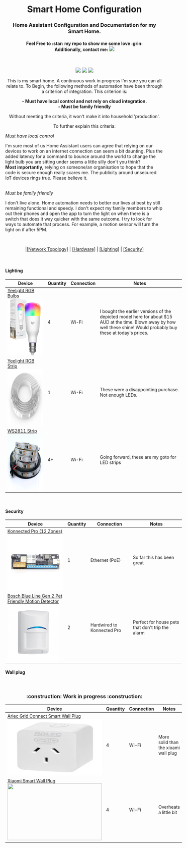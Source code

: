 

<h1 align="center">Smart Home Configuration</h1>
<h3 align="center">Home Assistant Configuration and Documentation for my Smart Home.</h3>
<h4 align="center">Feel Free to :star: my repo to show me some love :grin:<br>
Additionally, contact me:
<img src="https://img.shields.io/twitter/follow/perksie?style=social"/></h4><br>
<p align="center">
<img src="https://img.shields.io/maintenance/yes/2022"/>
<img src="https://img.shields.io/github/commit-activity/m/perksie/Home-Assistant"/>
<img src="https://img.shields.io/badge/HA--Version-2022.6.7-brightgreen.svg"/>
</p>
<p align="center">
This is my smart home. A continuous work in progress I'm sure you can all relate to. To Begin, the following methods of automation have been through a criterion of integration. This criterion is:</p>
<p align="center">
<b>
- Must have local control and not rely on cloud integration.<br>
- Must be family friendly</b><br></p>

<p align="center">Without meeting the criteria, it won't make it into household 'production'.</p>

<p align="center">To further explain this criteria:<br></p>
<i>Must have local control</i><br>
<p>I'm sure most of us Home Assistant users can agree that relying on our devices to work on an internet connection can seem a bit daunting. Plus the added latency for a command to bounce around the world to change the light bulb you are sitting under seems a little silly don't you think?<br>
<b>Most importantly,</b> relying on someone/an organisation to hope that the code is secure enough really scares me. The publicity around unsecured IoT devices rings true. Please believe it.</p><br>
<i> Must be family friendly </i><br>
<p> I don't live alone. Home automation needs to better our lives at best by still remaining functional and speedy. I don't expect my family members to whip out their phones and open the app to turn the light on when there is a switch that does it way quicker with the same outcome. I try to look for ways to automate that process. For example, a motion sensor will turn the light on if after 5PM.</p> <br>

<p align="center">
|<a href="https://github.com/perksie/Home-Assistant#network-topology">[Network Topology]</a> | <a href="https://github.com/perksie/Home-Assistant#hardware">[Hardware]</a> | <a href="https://github.com/perksie/Home-Assistant#lighting">[Lighting]</a> | <a href="https://github.com/perksie/Home-Assistant#security">[Security]</a>
</p>
<br>

#### Lighting <a name="lighting" href="https://github.com/perksie/Home-Assistant#lighting"></a>

<table style="undefined;table-layout: fixed; width: 562px">
<thead>
  <tr>
    <th>Device</th>
    <th>Quantity</th>
    <th>Connection</th>
    <th>Notes</th>
  </tr>
</thead>
<tbody>
<tr>
<td><a href="https://yeelight.net.au/products/xiaomi-yeelight-smart-led-wifi-tune-able-colour-bulb"target="_blank" rel="noopener noreferrer">Yeelight RGB Bulbs</a><br>
<img src="https://github.com/perksie/Home-Assistant/blob/master/img/lighting_system/yeelightrgb.jpg?raw=true" width="400" height ="180"></td>
<td>4</td>
<td>Wi-Fi</td>
<td>I bought the earlier versions of the depicted model here for about $15 AUD at the time. Blown away by how well these shine! Would probably buy these at today's prices.</td>
</tr>
<tr>
<td><a href="https://yeelight.net.au/products/yeelight-lightstrip-1s-2m"target="_blank" rel="noopener noreferrer">Yeelight RGB Strip</a><br>
<img src="https://github.com/perksie/Home-Assistant/blob/master/img/lighting_system/yeelightstrip.jpg?raw=true" width="400" height ="180"></td>
<td>1</td>
<td>Wi-Fi</td>
<td>These were a disappointing purchase. Not enough LEDs.</td>
</tr>
<tr>
<td><a href="https://www.aliexpress.com/item/4001331197520.html?spm=a2g0o.productlist.0.0.288d3e9dOPkaGb&algo_pvid=bff3a314-4288-43be-836b-ee079f92b092&algo_exp_id=bff3a314-4288-43be-836b-ee079f92b092-5&pdp_ext_f=%7B%22sku_id%22%3A%2212000024133823733%22%7D"target="_blank" rel="noopener noreferrer">WS2811 Strip</a><br>
<img src="https://github.com/perksie/Home-Assistant/blob/master/img/lighting_system/ws2811.jpg?raw=true" width="400" height ="180"></td>
<td>4+</td>
<td>Wi-Fi</td>
<td>Going forward, these are my goto for LED strips</td>
</tr>
</tbody>
</table>
<br>

#### Security <a name="security" href="https://github.com/perksie/Home-Assistant#security"></a>

<table style="undefined;table-layout: fixed; width: 562px">
<thead>
  <tr>
    <th>Device</th>
    <th>Quantity</th>
    <th>Connection</th>
    <th>Notes</th>
  </tr>
</thead>
<tbody>
  <tr>
    <td><a href="https://konnected.io/products/konnected-alarm-panel-pro-12-zone-kit" target="_blank" rel="noopener noreferrer">Konnected Pro (12 Zones)</a><br>
    <img src="https://github.com/perksie/Home-Assistant/blob/master/img/alarm_system/konnectedpro.jpg?raw=true" width="300" height ="180"></td>
    <td>1</td>
    <td>Ethernet (PoE)</td>
    <td>So far this has been great</td>
  </tr>
  <tr>
    <td><a href="https://commerce.boschsecurity.com/au/en/Blue-Line-Gen2-PIR-Motion-Detectors/p/2602384139/" target="_blank" rel="noopener noreferrer">Bosch Blue Line Gen 2 Pet Friendly Motion Detector</a><br>
    <img src="https://github.com/perksie/Home-Assistant/blob/master/img/alarm_system/motionsensor.jpg?raw=true" width="165" height="180"></td>
    <td>2</td>
    <td>Hardwired to Konnected Pro</td>
    <td>Perfect for house pets that don't trip the alarm</td>
  </tr>
</tbody>
</table>

#### Wall plug <a name="wall plug" href="https://github.com/perksie/Home-Assistant#wallplug"></a>

<table style="undefined;table-layout: fixed; width: 562px">
<thead>
  <tr>
    <th>Device</th>
    <th>Quantity</th>
    <th>Connection</th>
    <th>Notes</th>
  </tr>
</thead>
  <tbody>
  <tr>
    <td><a href="https://www.bunnings.com.au/arlec-white-grid-connect-smart-plug-in-socket-with-energy-meter_p0273367" target="_blank" rel="noopener noreferrer">Arlec Grid Connect Smart Wall Plug</a><br>
    <img src="https://github.com/perksie/Home-Assistant/blob/master/img/arlecwall.png?raw=true" width="300" height ="180"></td>
    <td>4</td>
    <td>Wi-Fi</td>
    <td>More solid than the xioami wall plug</td>
  </tr>
  <tr>
    <td><a href="https://xiaomi-mi.com/sockets-and-sensors/xiaomi-mi-smart-socket-plug/" target="_blank" rel="noopener noreferrer">Xiaomi Smart Wall Plug</a><br>
    <img src="https://github.com/perksie/Home-Assistant/blob/master/img/xiaomiwallplug?raw=true" width="300" height ="180"></td>
    <td>4</td>
    <td>Wi-Fi</td>
    <td>Overheats a little bit</td>
  </tbody>

<br>
<h3 align="center">:construction: Work in progress :construction:</h3>
